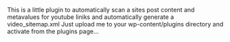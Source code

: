 This is a little plugin to automatically scan a sites post content and metavalues for youtube liniks and automatically generate a video_sitemap.xml
Just upload me to your wp-content/plugins directory and activate from the plugins page...
